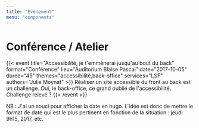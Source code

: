 ```yaml
---
title: "Evènement"
menu: "components"
---
```


# Conférence / Atelier

{{< event
  title="Accessibilité, je t'emmènerai jusqu'au bout du back"
  format="Conférence"
  lieu="Auditorium Blaise Pascal"
  date="2017-10-05"
  duree="45"
  themes="accessibilité,back-office"
  services="LSF"
  authors="Julie Moynat" >}}
Réaliser un site accessible du front au back est un challenge. Oui, le back-office, ce grand oublié de l'accessibilité. Challenge relevé ?
{{< /event >}}

NB : J'ai un souci pour afficher la date en hugo. L'idée est donc de mettre le format de date qui est le plus pertinent en fonction de la situation : jeudi 9h15, 2017, etc.